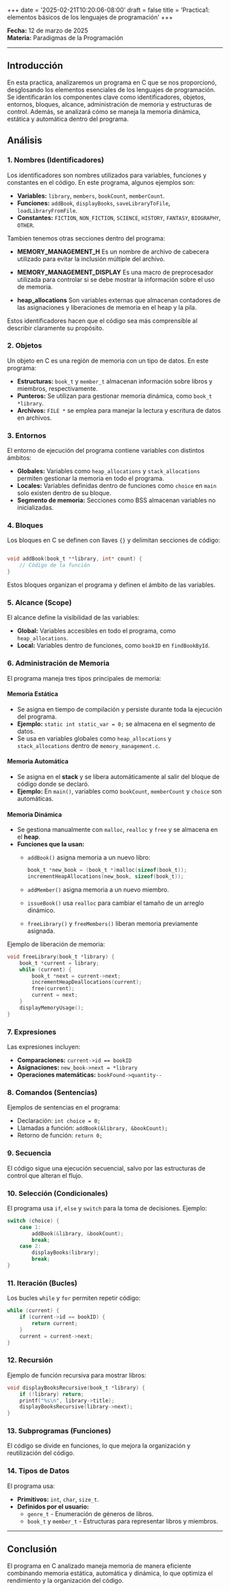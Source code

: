 +++
date = '2025-02-21T10:20:06-08:00'
draft = false
title = 'Practica1: elementos básicos de los lenguajes de programación'
+++

**Fecha:** 12 de marzo de 2025  
**Materia:** Paradigmas de la Programación

---

## **Introducción**

En esta practica, analizaremos un programa en C que se nos proporcionó, desglosando los elementos esenciales de los lenguajes de programación. Se identificarán los componentes clave como identificadores, objetos, entornos, bloques, alcance, administración de memoria y estructuras de control. Además, se analizará cómo se maneja la memoria dinámica, estática y automática dentro del programa.

## **Análisis**

### **1. Nombres (Identificadores)**

Los identificadores son nombres utilizados para variables, funciones y constantes en el código. En este programa, algunos ejemplos son:

- **Variables:** `library`, `members`, `bookCount`, `memberCount`.
- **Funciones:** `addBook`, `displayBooks`, `saveLibraryToFile`, `loadLibraryFromFile`.
- **Constantes:** `FICTION`, `NON_FICTION`, `SCIENCE`, `HISTORY`, `FANTASY`, `BIOGRAPHY`, `OTHER`.

Tambien tenemos otras secciones dentro del programa:

- **MEMORY_MANAGEMENT_H**
Es un nombre de archivo de cabecera utilizado para evitar la inclusión múltiple del archivo.

- **MEMORY_MANAGEMENT_DISPLAY**
Es una macro de preprocesador utilizada para controlar si se debe mostrar la información sobre el uso de memoria.

- **heap_allocations**
Son variables externas que almacenan contadores de las asignaciones y liberaciones de memoria en el heap y la pila.

Estos identificadores hacen que el código sea más comprensible al describir claramente su propósito.

### **2. Objetos**

Un objeto en C es una región de memoria con un tipo de datos. En este programa:

- **Estructuras:** `book_t` y `member_t` almacenan información sobre libros y miembros, respectivamente.
- **Punteros:** Se utilizan para gestionar memoria dinámica, como `book_t *library`.
- **Archivos:** `FILE *` se emplea para manejar la lectura y escritura de datos en archivos.

### **3. Entornos**

El entorno de ejecución del programa contiene variables con distintos ámbitos:

- **Globales:** Variables como `heap_allocations` y `stack_allocations` permiten gestionar la memoria en todo el programa.
- **Locales:** Variables definidas dentro de funciones como `choice` en `main` solo existen dentro de su bloque.
- **Segmento de memoria:** Secciones como BSS almacenan variables no inicializadas.

### **4. Bloques**

Los bloques en C se definen con llaves `{}` y delimitan secciones de código:

```c

void addBook(book_t **library, int* count) {
    // Código de la función
}
```

Estos bloques organizan el programa y definen el ámbito de las variables.

### **5. Alcance (Scope)**

El alcance define la visibilidad de las variables:

- **Global:** Variables accesibles en todo el programa, como `heap_allocations`.
- **Local:** Variables dentro de funciones, como `bookID` en `findBookById`.

### **6. Administración de Memoria**

El programa maneja tres tipos principales de memoria:

#### **Memoria Estática**

- Se asigna en tiempo de compilación y persiste durante toda la ejecución del programa.
- **Ejemplo:** `static int static_var = 0;` se almacena en el segmento de datos.
- Se usa en variables globales como `heap_allocations` y `stack_allocations` dentro de `memory_management.c`.

#### **Memoria Automática**

- Se asigna en el **stack** y se libera automáticamente al salir del bloque de código donde se declaró.
- **Ejemplo:** En `main()`, variables como `bookCount`, `memberCount` y `choice` son automáticas.

#### **Memoria Dinámica**

- Se gestiona manualmente con `malloc`, `realloc` y `free` y se almacena en el **heap**.
- **Funciones que la usan:**
  - `addBook()` asigna memoria a un nuevo libro:

    ```c
    book_t *new_book = (book_t *)malloc(sizeof(book_t));
    incrementHeapAllocations(new_book, sizeof(book_t));
    ```

  - `addMember()` asigna memoria a un nuevo miembro.
  - `issueBook()` usa `realloc` para cambiar el tamaño de un arreglo dinámico.
  - `freeLibrary()` y `freeMembers()` liberan memoria previamente asignada.

Ejemplo de liberación de memoria:

```c
void freeLibrary(book_t *library) {
    book_t *current = library;
    while (current) {
        book_t *next = current->next;
        incrementHeapDeallocations(current);
        free(current);
        current = next;
    }
    displayMemoryUsage();
}
```

### **7. Expresiones**

Las expresiones incluyen:

- **Comparaciones:** `current->id == bookID`
- **Asignaciones:** `new_book->next = *library`
- **Operaciones matemáticas:** `bookFound->quantity--`

### **8. Comandos (Sentencias)**

Ejemplos de sentencias en el programa:

- Declaración: `int choice = 0;`
- Llamadas a función: `addBook(&library, &bookCount);`
- Retorno de función: `return 0;`

### **9. Secuencia**

El código sigue una ejecución secuencial, salvo por las estructuras de control que alteran el flujo.

### **10. Selección (Condicionales)**

El programa usa `if`, `else` y `switch` para la toma de decisiones. Ejemplo:

```c
switch (choice) {
    case 1:
        addBook(&library, &bookCount);
        break;
    case 2:
        displayBooks(library);
        break;
}
```

### **11. Iteración (Bucles)**

Los bucles `while` y `for` permiten repetir código:

```c
while (current) {
    if (current->id == bookID) {
        return current;
    }
    current = current->next;
}
```

### **12. Recursión**

Ejemplo de función recursiva para mostrar libros:

```c
void displayBooksRecursive(book_t *library) {
    if (!library) return;
    printf("%s\n", library->title);
    displayBooksRecursive(library->next);
}
```

### **13. Subprogramas (Funciones)**

El código se divide en funciones, lo que mejora la organización y reutilización del código.

### **14. Tipos de Datos**

El programa usa:

- **Primitivos:** `int`, `char`, `size_t`.
- **Definidos por el usuario:**
  - `genre_t` - Enumeración de géneros de libros.
  - `book_t` y `member_t` - Estructuras para representar libros y miembros.

---

## **Conclusión**

El programa en C analizado maneja memoria de manera eficiente combinando memoria estática, automática y dinámica, lo que optimiza el rendimiento y la organización del código.
